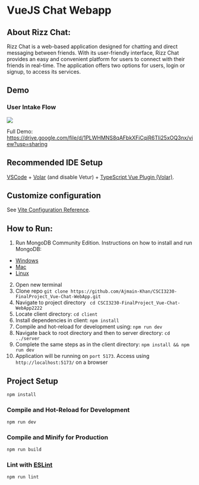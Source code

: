 # VueJS Chat Webapp

## About Rizz Chat:
Rizz Chat is a web-based application designed for chatting and direct messaging between friends. With its user-friendly interface, Rizz Chat provides an easy and convenient platform for users to connect with their friends in real-time. The application offers two options for users, login or signup, to access its services.

## Demo

### User Intake Flow
![](https://github.com/Ajmain-Khan/VueJS-Chat-App/blob/master/demo/UserIntake_Demo.gif)

Full Demo: https://drive.google.com/file/d/1PLWHMNS8qAFbkXFiCqiR6TIi25xOQ3nx/view?usp=sharing  <br>
<!-- # About Vue-Chat-WebApp-->

## Recommended IDE Setup

[VSCode](https://code.visualstudio.com/) + [Volar](https://marketplace.visualstudio.com/items?itemName=Vue.volar) (and disable Vetur) + [TypeScript Vue Plugin (Volar)](https://marketplace.visualstudio.com/items?itemName=Vue.vscode-typescript-vue-plugin).

## Customize configuration

See [Vite Configuration Reference](https://vitejs.dev/config/).

## How to Run:
1) Run MongoDB Community Edition. 
Instructions on how to install and run MongoDB:
  -  [Windows](https://www.mongodb.com/docs/manual/tutorial/install-mongodb-on-windows/)
  -  [Mac](https://www.mongodb.com/docs/manual/tutorial/install-mongodb-on-os-x/)
  -  [Linux](https://www.mongodb.com/docs/manual/administration/install-on-linux/)
2) Open new terminal
3) Clone repo `git clone https://github.com/Ajmain-Khan/CSCI3230-FinalProject_Vue-Chat-WebApp.git`
4) Navigate to project directory ` cd CSCI3230-FinalProject_Vue-Chat-WebApp2222`
5) Locate client directory: `cd client`
6) Install dependencies in client: `npm install`
7) Compile and hot-reload for development using: `npm run dev`
8) Navigate back to root directory and then to server directory: `cd ../server`
9) Complete the same steps as in the client directory: `npm install && npm run dev`
10) Application will be running on `port 5173`. Access using `http://localhost:5173/` on a browser


## Project Setup

```sh
npm install
```

### Compile and Hot-Reload for Development

```sh
npm run dev
```

### Compile and Minify for Production

```sh
npm run build
```

### Lint with [ESLint](https://eslint.org/)

```sh
npm run lint
```
